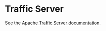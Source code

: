 Traffic Server
==============

See the [Apache Traffic Server
documentation](https://docs.trafficserver.apache.org/en/latest/index.html).
